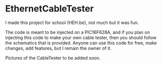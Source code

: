 # EthernetCableTester
I made this project for school (HEH.be), not much but it was fun.

The code is meant to be injected on a PIC16F628A, and if you plan on injecting this code to make your own cable tester, then you should follow the schematics that is provided.
Anyone can use this code for free, make changes, add features, but I remain the owner of it.


Pictures of the CableTester to be added soon.
